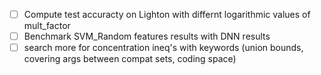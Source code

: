 - [ ] Compute test accuracty on Lighton with differnt logarithmic values of mult_factor 
- [ ] Benchmark SVM_Random features results with DNN results
- [ ] search more for concentration ineq's with keywords (union bounds, covering args between compat sets, coding space)
